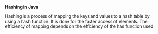 **Hashing in Java**

Hashing is a process of mapping the keys and values to a hash table by using a hash function. It is done for the faster access of elements. The efficiency of mapping depends on the efficiency of the has function used